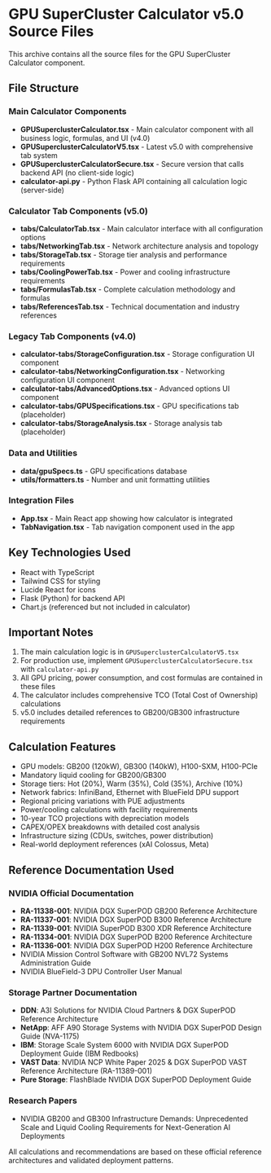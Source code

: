 # GPU SuperCluster Calculator v5.0 Source Files

This archive contains all the source files for the GPU SuperCluster Calculator component.

## File Structure

### Main Calculator Components
- **GPUSuperclusterCalculator.tsx** - Main calculator component with all business logic, formulas, and UI (v4.0)
- **GPUSuperclusterCalculatorV5.tsx** - Latest v5.0 with comprehensive tab system
- **GPUSuperclusterCalculatorSecure.tsx** - Secure version that calls backend API (no client-side logic)
- **calculator-api.py** - Python Flask API containing all calculation logic (server-side)

### Calculator Tab Components (v5.0)
- **tabs/CalculatorTab.tsx** - Main calculator interface with all configuration options
- **tabs/NetworkingTab.tsx** - Network architecture analysis and topology
- **tabs/StorageTab.tsx** - Storage tier analysis and performance requirements
- **tabs/CoolingPowerTab.tsx** - Power and cooling infrastructure requirements
- **tabs/FormulasTab.tsx** - Complete calculation methodology and formulas
- **tabs/ReferencesTab.tsx** - Technical documentation and industry references

### Legacy Tab Components (v4.0)
- **calculator-tabs/StorageConfiguration.tsx** - Storage configuration UI component
- **calculator-tabs/NetworkingConfiguration.tsx** - Networking configuration UI component
- **calculator-tabs/AdvancedOptions.tsx** - Advanced options UI component
- **calculator-tabs/GPUSpecifications.tsx** - GPU specifications tab (placeholder)
- **calculator-tabs/StorageAnalysis.tsx** - Storage analysis tab (placeholder)

### Data and Utilities
- **data/gpuSpecs.ts** - GPU specifications database
- **utils/formatters.ts** - Number and unit formatting utilities

### Integration Files
- **App.tsx** - Main React app showing how calculator is integrated
- **TabNavigation.tsx** - Tab navigation component used in the app

## Key Technologies Used
- React with TypeScript
- Tailwind CSS for styling
- Lucide React for icons
- Flask (Python) for backend API
- Chart.js (referenced but not included in calculator)

## Important Notes
1. The main calculation logic is in `GPUSuperclusterCalculatorV5.tsx`
2. For production use, implement `GPUSuperclusterCalculatorSecure.tsx` with `calculator-api.py`
3. All GPU pricing, power consumption, and cost formulas are contained in these files
4. The calculator includes comprehensive TCO (Total Cost of Ownership) calculations
5. v5.0 includes detailed references to GB200/GB300 infrastructure requirements

## Calculation Features
- GPU models: GB200 (120kW), GB300 (140kW), H100-SXM, H100-PCIe
- Mandatory liquid cooling for GB200/GB300
- Storage tiers: Hot (20%), Warm (35%), Cold (35%), Archive (10%)
- Network fabrics: InfiniBand, Ethernet with BlueField DPU support
- Regional pricing variations with PUE adjustments
- Power/cooling calculations with facility requirements
- 10-year TCO projections with depreciation models
- CAPEX/OPEX breakdowns with detailed cost analysis
- Infrastructure sizing (CDUs, switches, power distribution)
- Real-world deployment references (xAI Colossus, Meta)

## Reference Documentation Used

### NVIDIA Official Documentation
- **RA-11338-001**: NVIDIA DGX SuperPOD GB200 Reference Architecture
- **RA-11337-001**: NVIDIA DGX SuperPOD B300 Reference Architecture
- **RA-11339-001**: NVIDIA SuperPOD B300 XDR Reference Architecture
- **RA-11334-001**: NVIDIA DGX SuperPOD B200 Reference Architecture
- **RA-11336-001**: NVIDIA DGX SuperPOD H200 Reference Architecture
- NVIDIA Mission Control Software with GB200 NVL72 Systems Administration Guide
- NVIDIA BlueField-3 DPU Controller User Manual

### Storage Partner Documentation
- **DDN**: A3I Solutions for NVIDIA Cloud Partners & DGX SuperPOD Reference Architecture
- **NetApp**: AFF A90 Storage Systems with NVIDIA DGX SuperPOD Design Guide (NVA-1175)
- **IBM**: Storage Scale System 6000 with NVIDIA DGX SuperPOD Deployment Guide (IBM Redbooks)
- **VAST Data**: NVIDIA NCP White Paper 2025 & DGX SuperPOD VAST Reference Architecture (RA-11389-001)
- **Pure Storage**: FlashBlade NVIDIA DGX SuperPOD Deployment Guide

### Research Papers
- NVIDIA GB200 and GB300 Infrastructure Demands: Unprecedented Scale and Liquid Cooling Requirements for Next-Generation AI Deployments

All calculations and recommendations are based on these official reference architectures and validated deployment patterns.

